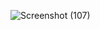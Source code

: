 ![Screenshot (107)](https://github.com/user-attachments/assets/c2d2acce-ba27-403e-a93e-b29a97b24ac1)
